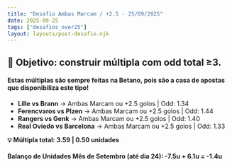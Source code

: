 ```yaml
---
title: "Desafio Ambas Marcam / +2.5 - 25/09/2025"
date: 2025-09-25
tags: ["desafios_over25"]
layout: layouts/post-desafio.njk
---
```


## 🎯 Objetivo: construir múltipla com odd total ≥3.  

#### Estas múltiplas são sempre feitas na Betano, pois são a casa de apostas que disponibiliza este tipo!

- **Lille vs Brann** → Ambas Marcam ou +2.5 golos | Odd: 1.34  
- **Ferencvaros vs Plzen** → Ambas Marcam ou +2.5 golos | Odd: 1.44 
- **Rangers vs Genk** → Ambas Marcam ou +2.5 golos | Odd: 1.40 
- **Real Oviedo vs Barcelona** → Ambas Marcam ou +2.5 golos | Odd: 1.33

**💡 Múltipla total: 3.59 | 0.50 unidades** 

#### Balanço de Unidades Mês de Setembro (até dia 24): -7.5u + 6.1u = -1.4u